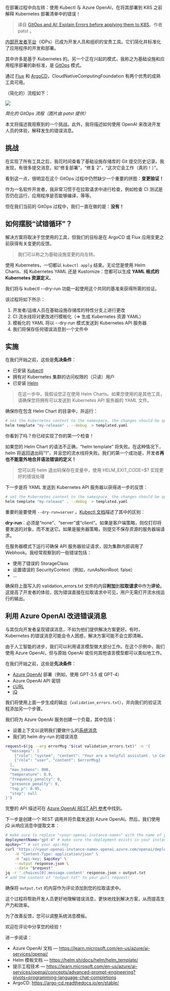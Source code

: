 <!--
title: GitOps和AI：在将错误应用到K8S之前进行解释
cover: ./cover.png
-->

在部署过程中向左转：使用 Kubectl 与 Azure OpenAI，在将其部署到 K8S 之前解释 Kubernetes 部署清单中的错误！

> 译自 [GitOps and AI: Explain Errors before applying them to K8S](https://itnext.io/gitops-and-ai-explaining-errors-in-ci-before-applying-them-d248dee7b5dd)。作者 patst 。

[内部开发者平台](https://internaldeveloperplatform.org/)（IDPs）已成为开发人员和组织的宝贵工具。它们简化并标准化了应用程序的开发和部署。

其中许多是基于 Kubernetes 的。另一个正在兴起的模式，我称之为基础设施和应用程序部署的新标准，是 [GitOps](https://www.gitops.tech/) 模式。

通过 [Flux](https://fluxcd.io/) 和 [ArgoCD](https://argo-cd.readthedocs.io/en/stable/)，CloudNativeComputingFoundation 有两个优秀的成熟工具可用。

（简化的）流程如下：

![](https://miro.medium.com/v2/resize:fit:640/format:webp/1*moqLXMGtTl5LTxs00TrUhw.png)

*简化的 GitOps 流程（图片由 patst 提供）*

本文将描述我观察到的一个挑战。此外，我将描述如何使用 OpenAI 来改进开发人员的体验，解释发生的错误消息。

## 挑战

在实现了所有工具之后，我花时间查看了基础设施存储库的 Git 提交历史记录。我发现，有很多提交消息，如“修复部署”，“修复 2”，“这次它会工作（真的！）”。

看到这一点，很明显在这个 GitOps 过程中仍然缺少一个重要的拼图：**变更验证！**

作为一名软件开发者，我非常习惯于在拉取请求中进行检查，例如检查 CI 测试是否仍在运行，应用程序是否能够编译，等等。

但在我们当前的 GitOps 过程中，我们一直在做的是：**没有！**

## 如何摆脱“试错循环”？

解决方案将取决于您使用的工具，但我们的目标是在 ArgoCD 或 Flux 应用变更之前获得有关变更的反馈。

> 我们可以称之为基础设施变更的向左转。

使用 Kubernetes，一切都以 `kubectl apply` 结束。无论您是使用 Helm Charts、纯 Kubernetes YAML 还是 Kustomize：您都可以生成 **YAML 格式的 Kubernetes 资源定义**。

我们将与 kubectl --dry-run 功能一起使用这个共同的基准来获得所需的验证。

该过程将如下所示：

1. 开发者/运维人员在基础设施存储库的特性分支上进行更改
2. CI 流水线将对更改进行模板化（=> 生成 Kubernetes 资源 YAML）
3. 模板化的 YAML 将以 --dry-run 模式发送到 Kubernetes API 服务器
4. 我们将保存任何错误消息到一个文件中

## 实施

在我们开始之前，这些是**先决条件**：

- 已安装 [Kubectl](https://kubernetes.io/docs/reference/kubectl/)
- 拥有对 Kubernetes 集群的访问权限的（只读）用户
- 已安装 [Helm](https://helm.sh/)

> 在这一步中，我假设您正在使用 Helm Charts。如果您使用的是其他工具，请确保您将拥有可以发送到 Kubernetes API 服务器的 YAML 文件。

确保你在包含 Helm Chart 的目录中，并运行：

```bash
# set the Kubernetes context to the namespace, the changes should be applied to later
helm template "my-release" . --debug  > templated.yaml
```

你看到了吗？你已经实现了你的第一个检查！

如果您的 Helm Chart 的语法不正确，“helm template” 将失败。在这种情况下，helm 将返回退出码“1”，并且您的流水线将失败。我们的第一个成功是，开发者**再也不能意外地合并语法错误的定义！**

> 您可以将 helm 退出码保存在变量中，使用 HELM_EXIT_CODE=$? 实现更好的错误处理

下一步是将 YAML 发送到 Kubernetes API 服务器以获得进一步的反馈：

```bash
# set the Kubernetes context to the namespace, the changes should be applied to later
helm template "my-release" . --debug  > templated.yaml
```

重要的是要使用 `--dry-run=server` 。[Kubectl 文档](https://kubernetes.io/docs/reference/generated/kubectl/kubectl-commands)描述了其中的区别：

**dry-run**：必须是“none”、“server”或“client”。如果是客户端策略，则仅打印将要发送的对象，而不发送它。如果是服务器策略，则提交不保存资源的服务器端请求。

在服务器模式下运行可确保 API 服务器验证请求，因为集群内部调用了 Webhook。我经常观察到的一些错误包括：

- 使用了错误的 StorageClass
- 设置错误的 SecurityContext（例如，runAsNonRoot: false）
- …

确保将上面写入的 validation_errors.txt 文件的内容**附加**到**拉取请求**中作为**评论**。这提高了开发者的体验，因为错误直接在拉取请求中可见，用户无需打开流水线运行的输出。

## 利用 Azure OpenAI 改进错误消息

与其仅向开发者呈现错误消息，不如为他们提供解决方案更好。有时，Kubernetes 的错误消息可能会令人困惑，解决方案可能不会立即清晰。

由于人工智能的进步，我们可以利用语言模型做大部分工作。在这个示例中，我们使用 Azure OpenAI，但与原始 OpenAI 或任何其他语言模型都可以类似地工作。

在我们开始之前，这些是**先决条件**：

- [Azure OpenAI](https://learn.microsoft.com/en-us/azure/ai-services/openai/) 部署（例如，使用 GPT-3.5 或 GPT-4）
- Azure OpenAI API 密钥
- [cURL](https://curl.se/)
- [jQ](https://jqlang.github.io/jq/)

我们将使用上面一步生成的输出（`validation_errors.txt`），并向我们的验证流程添加另一个步骤。

我们将为 Azure OpenAI 服务创建一个负载，其中包括：

- 设置上下文以说明我们要做什么的[系统消息](https://learn.microsoft.com/en-us/azure/ai-services/openai/concepts/system-message)
- 我们的 helm dry-run 的错误消息

```bash
request=$(jq --arg errorMsg "$(cat validation_errors.txt)" -n '{
  "messages": [
    {"role": "system", "content": "Your are a helpful assistant. \n Context: \n- You are answering question about kubernetes deployments\n - Each answer ends with a joke about Kubernetes \n - You get error messages from the Kubernetes API Server \n - you provide YAML code snippets how to fix the error"},
    {"role": "user", "content": $errorMsg}
  ],
  "max_tokens": 800,
  "temperature": 0.9,
  "frequency_penalty": 0,
  "presence_penalty": 0,
  "top_p": 0.95,
  "stop": null
}')
```

完整的 API 描述可在 [Azure OpenAI REST API 参考](https://learn.microsoft.com/en-us/azure/ai-services/openai/reference)中找到。

下一步是创建一个 REST 调用并将负载发送到 Azure OpenAI。然后，我们使用 jQ 从响应消息中提取文本：

```bash
# make sure to replace "<your-openai-instance-name>" with the name of your instance
deploymentName="gpt-4" # make sure the deployment exists in your instance
apiKey="" # set your api-key
curl "https://<your-openai-instance-name>.openai.azure.com/openai/deployments/${deploymentName}/chat/completions?api-version=2023-12-01-preview" \
    -H "Content-Type: application/json" \
    -H "api-key: $apiKey" \
    --output response.json \
    --data "$request"
jq -r '.choices[0].message.content' response.json > output.txt
# add the content of "output.txt" to your pull request!
```

确保将 `output.txt` 的内容作为评论添加到您的拉取请求中。

这个过程将帮助开发人员更好地理解错误消息，更快地找到解决方案，从而提高生产力和效率。

为了改善反馈，您可以调整系统消息模板。

欢迎在评论中分享您的经验！

进一步阅读：

- Azure OpenAI 文档 — https://learn.microsoft.com/en-us/azure/ai-services/openai/
- Helm 模板文档 — https://helm.sh/docs/helm/helm_template/
- 提示工程技术 — https://learn.microsoft.com/en-us/azure/ai-services/openai/concepts/advanced-prompt-engineering?pivots=programming-language-chat-completions
- ArgoCD: https://argo-cd.readthedocs.io/en/stable/


